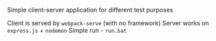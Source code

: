 Simple client-server application for different test purposes

Client is served by `webpack-serve` (with no framework)
Server works on `express.js` + `nodemon`
Simple run - `run.bat`